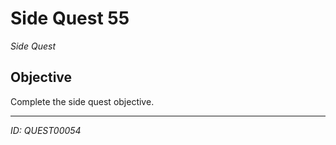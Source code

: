 # Side Quest 55

*Side Quest*

## Objective
Complete the side quest objective.

---
*ID: QUEST00054*